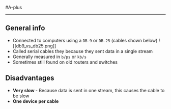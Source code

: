 #A-plus 

---
## General info
- Connected to computers using a `DB-9` or `DB-25` (cables shown below)
![[db9_vs_db25.png]]
- Called serial cables they because they sent data in a single stream
- Generally measured in `b/ps` or `kb/s`
- Sometimes still found on old routers and switches 

## Disadvantages
- **Very slow -** Because data is sent in one stream, this causes the cable to be slow
- **One device per cable**